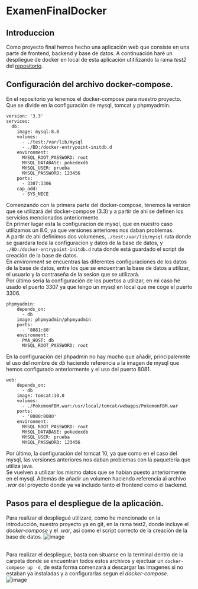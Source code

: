 # ExamenFinalDocker

## Introduccion
Como proyecto final hemos hecho una aplicación web que consiste en una parte de frontend, backend y base de datos. A continuación haré un despliegue de docker en local de esta aplicación utitilizando la rama *test2* del [repositorio](https://github.com/MarcBelenFran/PokemonProject).

## Configuración del archivo docker-compose.
En el repositorio ya tenemos el docker-compose para nuestro proyecto. Que se divide en la configuración de mysql, tomcat y phpmyadmin.

```
version: '3.3'
services:
  db:
    image: mysql:8.0
    volumes:
      - ./test:/var/lib/mysql
      - ./BD:/docker-entrypoint-initdb.d
    environment:
      MYSQL_ROOT_PASSWORD: root
      MYSQL_DATABASE: pokedexdb
      MYSQL_USER: prueba
      MYSQL_PASSWORD: 123456
    ports:
      - 3307:3306
    cap_add:
      - SYS_NICE
```
Comenzando con la primera parte del docker-compose, tenemos la version que se utilizará del docker-compose (3.3) y a partir de ahi se definen los servicios mencionados anteriormente. <br>
En primer lugar esta la configuracion de mysql, que en nuestro caso utilizamos un 8.0, ya que versiones anteriores nos daban problemas. <br>
A partir de ahi definimos dos volumenes, ```./test:/var/lib/mysql``` ruta donde se guardara toda la configuracion y datos de la base de datos, y ```./BD:/docker-entrypoint-initdb.d``` ruta donde está guardado el script de creación de la base de datos. <br>
En *environment* se encuentras las diferentes configuraciones de los datos de la base de datos, entre los que se encuentran la base de datos a utilizar, el usuario y la contraseña de la sesion que se utilizará. <br>
Por último seria la configuración de los puertos a utilizar, en mi caso he usado el puerto 3307 ya que tengo un mysql en local que me coge el puerto 3306. <br>

```
phpmyadmin:
    depends_on:
      - db
    image: phpmyadmin/phpmyadmin
    ports:
      - '8081:80'
    environment:
      PMA_HOST: db
      MYSQL_ROOT_PASSWORD: root
 ```
En la configuración del phpadmin no hay mucho que añadir, principalemnte el uso del nombre de *db* haciendo referencia a la imagen de mysql que hemos configurado anteriormente y el uso del puerto 8081. <br>

```
web:
    depends_on:
      - db
    image: tomcat:10.0
    volumes:
      - ./PokemonFBM.war:/usr/local/tomcat/webapps/PokemonFBM.war
    ports:
      - '8080:8080'
    environment:
      MYSQL_ROOT_PASSWORD: root
      MYSQL_DATABASE: pokedexdb
      MYSQL_USER: prueba
      MYSQL_PASSWORD: 123456
 ```
 Por último, la configuración del tomcat 10, ya que como en el caso del mysql, las versiones anteriores nos daban problemas con la paqueteria que utiliza java. <br>
 Se vuelven a utilizar los mismo datos que se habian puesto anteriormente en el mysql. Además de añadir un volumen haciendo referencia al archivo *.war* del proyecto donde ya va incluido tanto el frontend como el backend.
 
 ## Pasos para el despliegue de la aplicación.
 Para realizar el despliegué utilizaré, como he mencionado en la introducción, nuestro proyecto ya en git, en la rama test2, donde incluye el *docker-compose* y el *.war*, asi como el script correcto de la creación de la base de datos.
 ![image](https://user-images.githubusercontent.com/91600940/172450905-d1af88bb-bea5-4e59-898e-bdf45fb728f1.png) <br> <br>
 
 Para realizar el despliegue, basta con situarse en la terminal dentro de la carpeta donde se encuentran todos estos archivos y ejectuar un ```docker-compose up -d```, de esta forma comenzará a descargar las imagenes si no estaban ya instaladas y a configurarlas segun el *docker-compose*. <br>
 ![image](https://user-images.githubusercontent.com/91600940/172451505-e58712e2-1eef-4616-977d-ac37fe2e4fb0.png)


